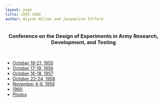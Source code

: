 ```yaml
---
layout: page
title: 1955-1960
author: Alyson Wilson and Jacqueline Telford
---
```

<div align="center"><h3> Conference on the Design of Experiments in Army Research, Development, and Testing</h3></div>
<p>&nbsp;</p>

- [October 19-21, 1955](https://alysongwilson.github.io/ACAS/DOE1/d55)
- [October 17-19, 1956](https://alysongwilson.github.io/ACAS/DOE1/d56)
- [October 16-18, 1957](https://alysongwilson.github.io/ACAS/DOE1/d57)
- [October 22-24, 1958](https://alysongwilson.github.io/ACAS/DOE1/d58)
- [November 4-6, 1959](https://alysongwilson.github.io/ACAS/DOE1/d59)
- [1960](https://alysongwilson.github.io/ACAS/DOE1/d60)
- [Photos](https://alysongwilson.github.io/ACAS/DOE1/1950s.pdf)

